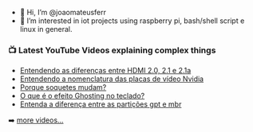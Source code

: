 - 👋 Hi, I’m @joaomateusferr
- 👀 I’m interested in iot projects using raspberry pi, bash/shell script e linux in general.

<!-- This file is based on the following repository  https://github.com/gautamkrishnar/blog-post-workflow -->

### 📺 Latest YouTube Videos explaining complex things

<!-- YOUTUBE:START -->
- [Entendendo as diferenças entre HDMI 2.0, 2.1 e 2.1a](https://www.youtube.com/watch?v=g31G7Tsq8x8)
- [Entendendo a nomenclatura das placas de vídeo Nvidia](https://www.youtube.com/watch?v=X5ZcxP2IEDM)
- [Porque soquetes mudam?](https://www.youtube.com/watch?v=FjZaGaC_M0o)
- [O que é o efeito Ghosting no teclado?](https://www.youtube.com/watch?v=jjTn2l_Ne_Q)
- [Entenda a diferença entre as partições gpt e mbr](https://www.youtube.com/watch?v=UNVRKBF4Iz4)
<!-- YOUTUBE:END -->

➡️ [more videos...](https://www.youtube.com/technojohn)